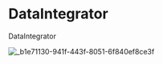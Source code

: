 # DataIntegrator
DataIntegrator

![_b1e71130-941f-443f-8051-6f840ef8ce3f](https://github.com/user-attachments/assets/e3cfe9ac-a7ed-4023-982d-5edcb28cb9d4)
